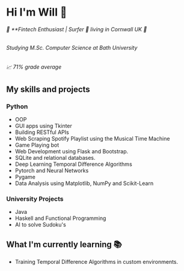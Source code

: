 # Hi I'm Will 👋

###### 🚀 **Fintech Enthusiast |  Surfer 🌊 living in Cornwall UK 📍

###### Studying M.Sc. Computer Science at Bath University

###### 📈 71% grade average

## My skills and projects

### Python

* OOP
* GUI apps using Tkinter
* Building RESTful APIs
* Web Scraping Spotify Playlist using the Musical Time Machine
* Game Playing bot
* Web Development using Flask and Bootstrap.
* SQLite and relational databases.
* Deep Learning Temporal Difference Algorithms
* Pytorch and Neural Networks
* Pygame
* Data Analysis using Matplotlib, NumPy and Scikit-Learn


### University Projects
* Java
* Haskell and Functional Programming
* AI to solve Sudoku's


## What I'm currently learning 📚

* Training Temporal Difference Algorithms in custom environments.
